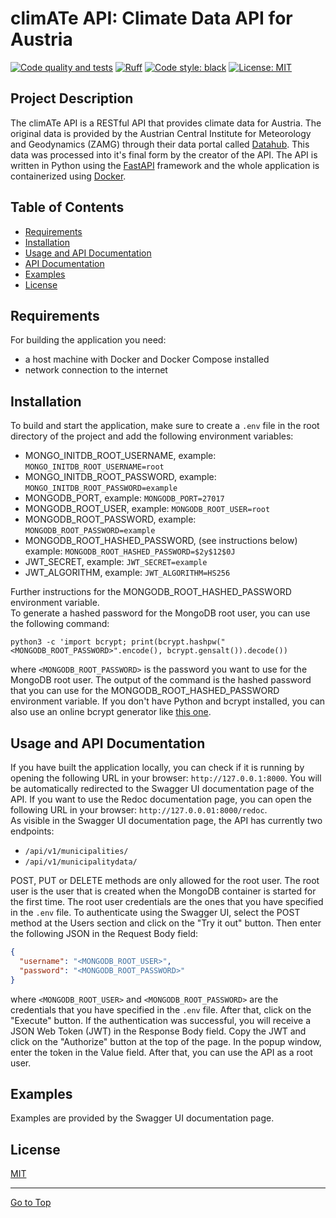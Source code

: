 # climATe API: Climate Data API for Austria

[![Code quality and tests](https://github.com/ilgatto88/climate_api/actions/workflows/main.yml/badge.svg)](https://github.com/ilgatto88/climate_api/actions/workflows/main.yml) [![Ruff](https://img.shields.io/endpoint?url=https://raw.githubusercontent.com/charliermarsh/ruff/main/assets/badge/v2.json)](https://github.com/astral-sh/ruff) [![Code style: black](https://img.shields.io/badge/code%20style-black-000000.svg)](https://github.com/psf/black) [![License: MIT](https://img.shields.io/badge/license-MIT-blue.svg)](https://opensource.org/licenses/MIT)

## Project Description

The climATe API is a RESTful API that provides climate data for Austria. The original data is provided by the Austrian Central Institute for Meteorology and Geodynamics (ZAMG) through their data portal called [Datahub](https://data.hub.zamg.ac.at/). This data was processed into it's final form by the creator of the API. The API is written in Python using the [FastAPI](https://fastapi.tiangolo.com/) framework and the whole application is containerized using [Docker](https://www.docker.com/).

## Table of Contents

- [Requirements](#requirements)
- [Installation](#installation)
- [Usage and API Documentation](#usage-and-api-documentation)
- [API Documentation](#api-documentation)
- [Examples](#examples)
- [License](#license)

## Requirements

For building the application you need:

- a host machine with Docker and Docker Compose installed
- network connection to the internet

## Installation

To build and start the application, make sure to create a `.env` file in the root directory of the project and add the following environment variables:

- MONGO_INITDB_ROOT_USERNAME, example: `MONGO_INITDB_ROOT_USERNAME=root`
- MONGO_INITDB_ROOT_PASSWORD, example: `MONGO_INITDB_ROOT_PASSWORD=example`
- MONGODB_PORT, example: `MONGODB_PORT=27017`
- MONGODB_ROOT_USER, example: `MONGODB_ROOT_USER=root`
- MONGODB_ROOT_PASSWORD, example: `MONGODB_ROOT_PASSWORD=example`
- MONGODB_ROOT_HASHED_PASSWORD, (see instructions below) example: `MONGODB_ROOT_HASHED_PASSWORD=$2y$12$0J`
- JWT_SECRET, example: `JWT_SECRET=example`
- JWT_ALGORITHM, example: `JWT_ALGORITHM=HS256`

Further instructions for the MONGODB_ROOT_HASHED_PASSWORD environment variable.  
To generate a hashed password for the MongoDB root user, you can use the following command:

`python3 -c 'import bcrypt; print(bcrypt.hashpw("<MONGODB_ROOT_PASSWORD>".encode(), bcrypt.gensalt()).decode())`

where `<MONGODB_ROOT_PASSWORD>` is the password you want to use for the MongoDB root user. The output of the command is the hashed password that you can use for the MONGODB_ROOT_HASHED_PASSWORD environment variable. If you don't have Python and bcrypt installed, you can also use an online bcrypt generator like [this one](https://bcrypt-generator.com/).

## Usage and API Documentation

If you have built the application locally, you can check if it is running by opening the following URL in your browser: `http://127.0.0.1:8000`. You will be automatically redirected to the Swagger UI documentation page of the API. If you want to use the Redoc documentation page, you can open the following URL in your browser: `http://127.0.0.01:8000/redoc`.  
As visible in the Swagger UI documentation page, the API has currently two endpoints:

- `/api/v1/municipalities/`
- `/api/v1/municipalitydata/`

POST, PUT or DELETE methods are only allowed for the root user. The root user is the user that is created when the MongoDB container is started for the first time. The root user credentials are the ones that you have specified in the `.env` file. To authenticate using the Swagger UI, select the POST method at the Users section and click on the "Try it out" button. Then enter the following JSON in the Request Body field:

```json
{
  "username": "<MONGODB_ROOT_USER>",
  "password": "<MONGODB_ROOT_PASSWORD>"
}
```

where `<MONGODB_ROOT_USER>` and `<MONGODB_ROOT_PASSWORD>` are the credentials that you have specified in the `.env` file. After that, click on the "Execute" button. If the authentication was successful, you will receive a JSON Web Token (JWT) in the Response Body field. Copy the JWT and click on the "Authorize" button at the top of the page. In the popup window, enter the token in the Value field. After that, you can use the API as a root user.

## Examples

Examples are provided by the Swagger UI documentation page.

## License

[MIT](LICENSE)

---

[Go to Top](#table-of-contents)
